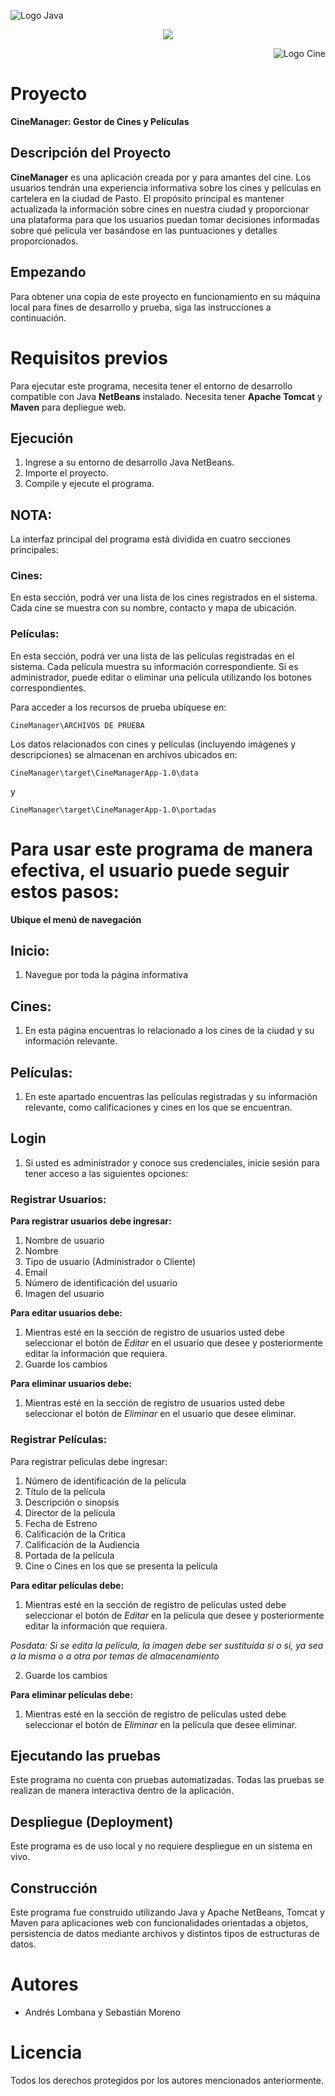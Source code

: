 <p align="left">
    <img src="https://images.icon-icons.com/2415/PNG/512/java_plain_wordmark_logo_icon_146457.png" alt="Logo Java">
</p>
<p align="center">
    <img src="https://img.shields.io/badge/GitHub-%23121011.svg?style=for-the-badge&logo=github&logoColor=white">
</p>
<p align="right">
    <img src="https://images-wixmp-ed30a86b8c4ca887773594c2.wixmp.com/f/2e80767e-a234-406a-846f-f6c7d68d40e1/dcr8tfy-d2ee95f6-9006-49cb-a4ed-5e12c5bc6882.png/v1/fill/w_256,h_256/movies_icon_folder_by_kalinda2_dcr8tfy-fullview.png?token=eyJ0eXAiOiJKV1QiLCJhbGciOiJIUzI1NiJ9.eyJzdWIiOiJ1cm46YXBwOjdlMGQxODg5ODIyNjQzNzNhNWYwZDQxNWVhMGQyNmUwIiwiaXNzIjoidXJuOmFwcDo3ZTBkMTg4OTgyMjY0MzczYTVmMGQ0MTVlYTBkMjZlMCIsIm9iaiI6W1t7ImhlaWdodCI6Ijw9MjU2IiwicGF0aCI6IlwvZlwvMmU4MDc2N2UtYTIzNC00MDZhLTg0NmYtZjZjN2Q2OGQ0MGUxXC9kY3I4dGZ5LWQyZWU5NWY2LTkwMDYtNDljYi1hNGVkLTVlMTJjNWJjNjg4Mi5wbmciLCJ3aWR0aCI6Ijw9MjU2In1dXSwiYXVkIjpbInVybjpzZXJ2aWNlOmltYWdlLm9wZXJhdGlvbnMiXX0.x91ukKhhzg-G2y22u2yPfDffDO8b4SPZjK3Rmf7saxo" alt="Logo Cine">
</p>

# Proyecto
**CineManager: Gestor de Cines y Películas**

## Descripción del Proyecto
**CineManager** es una aplicación creada por y para amantes del cine. Los usuarios tendrán una experiencia informativa sobre los cines y películas en cartelera en la ciudad de Pasto. El propósito principal es mantener actualizada la información sobre cines en nuestra ciudad y proporcionar una plataforma para que los usuarios puedan tomar decisiones informadas sobre qué película ver basándose en las puntuaciones y detalles proporcionados.

## Empezando
Para obtener una copia de este proyecto en funcionamiento en su máquina local para fines de desarrollo y prueba, siga las instrucciones a continuación.

# Requisitos previos
Para ejecutar este programa, necesita tener el entorno de desarrollo compatible con Java **NetBeans** instalado.
Necesita tener **Apache Tomcat** y **Maven** para depliegue web.

## Ejecución

1. Ingrese a su entorno de desarrollo Java NetBeans.
2. Importe el proyecto.
3. Compile y ejecute el programa.
## NOTA:
La interfaz principal del programa está dividida en cuatro secciones principales:

### Cines:
En esta sección, podrá ver una lista de los cines registrados en el sistema.
Cada cine se muestra con su nombre, contacto y mapa de ubicación.

### Películas:
En esta sección, podrá ver una lista de las películas registradas en el sistema.
Cada película muestra su información correspondiente.
Si es administrador, puede editar o eliminar una película utilizando los botones correspondientes.

Para acceder a los recursos de prueba ubíquese en:
```
CineManager\ARCHIVOS DE PRUEBA
```

Los datos relacionados con cines y películas (incluyendo imágenes y descripciones) se almacenan en archivos ubicados en:

```
CineManager\target\CineManagerApp-1.0\data
```
y
```
CineManager\target\CineManagerApp-1.0\portadas
```

# Para usar este programa de manera efectiva, el usuario puede seguir estos pasos:
 **Ubique el menú de navegación**
## Inicio:
1. Navegue por toda la página informativa
## Cines:
1. En esta página encuentras lo relacionado a los cines de la ciudad y su información relevante.
## Películas:
1. En este apartado encuentras las películas registradas y su información relevante, como calificaciones y cines en los que se encuentran.
## Login
1. Si usted es administrador y conoce sus credenciales, inicie sesión para tener acceso a las siguientes opciones:

### Registrar Usuarios:
**Para registrar usuarios debe ingresar:**
1. Nombre de usuario
2. Nombre
3. Tipo de usuario (Administrador o Cliente)
4. Email
4. Número de identificación del usuario
5. Imagen del usuario

**Para editar usuarios debe:**
1. Mientras esté en la sección de registro de usuarios usted debe seleccionar el botón de *Editar* en el usuario que desee y posteriormente editar la información que requiera.
2. Guarde los cambios

**Para eliminar usuarios debe:**
1. Mientras esté en la sección de registro de usuarios usted debe seleccionar el botón de *Eliminar* en el usuario que desee eliminar.

### Registrar Películas:
Para registrar películas debe ingresar:
1. Número de identificación de la película
2. Título de la película
3. Descripción o sinopsis
4. Director de la película
5. Fecha de Estreno
6. Calificación de la Critica
7. Calificación de la Audiencia
8. Portada de la película
9. Cine o Cines en los que se presenta la película

**Para editar películas debe:**
1. Mientras esté en la sección de registro de películas usted debe seleccionar el botón de *Editar* en la película que desee y posteriormente editar la información que requiera.

*Posdata: Si se edita la película, la imagen debe ser sustituida si o si, ya sea a la misma o a otra por temas de almacenamiento*

2. Guarde los cambios

**Para eliminar películas debe:**
1. Mientras esté en la sección de registro de películas usted debe seleccionar el botón de *Eliminar* en la película que desee eliminar.

## Ejecutando las pruebas
Este programa no cuenta con pruebas automatizadas. Todas las pruebas se realizan de manera interactiva dentro de la aplicación.

## Despliegue (Deployment)
Este programa es de uso local y no requiere despliegue en un sistema en vivo.

## Construcción
Este programa fue construido utilizando Java y Apache NetBeans, Tomcat y Maven para aplicaciones web con funcionalidades orientadas a objetos, persistencia de datos mediante archivos y distintos tipos de estructuras de datos.

# Autores
* Andrés Lombana y Sebastián Moreno

# Licencia
Todos los derechos protegidos por los autores mencionados anteriormente.
